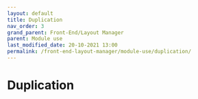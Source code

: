 ```yaml
---
layout: default
title: Duplication
nav_order: 3
grand_parent: Front-End/Layout Manager
parent: Module use
last_modified_date: 20-10-2021 13:00
permalink: /front-end-layout-manager/module-use/duplication/
---
```


# Duplication